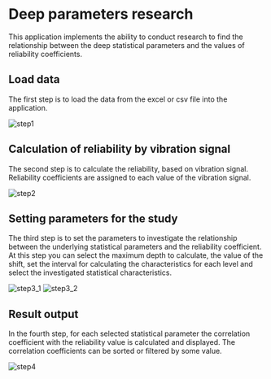 # Deep parameters research
This application implements the ability to conduct research to find the relationship between the deep statistical parameters and the values of reliability coefficients.

## Load data
The first step is to load the data from the excel or csv file into the application.

![step1](https://github.com/EclipsePLZ/TIKDeepParameters/assets/84061271/b3ad179f-036a-4198-9fe5-61c603557bc1)

## Calculation of reliability by vibration signal
The second step is to calculate the reliability, based on vibration signal. Reliability coefficients are assigned to each value of the vibration signal.

![step2](https://github.com/EclipsePLZ/TIKDeepParameters/assets/84061271/7266ad75-090f-4f6e-90d9-71ba00cd6d29)

## Setting parameters for the study
The third step is to set the parameters to investigate the relationship between the underlying statistical parameters and the reliability coefficient. At this step you can select the maximum depth to calculate, the value of the shift, set the interval for calculating the characteristics for each level and select the investigated statistical characteristics.

![step3_1](https://github.com/EclipsePLZ/TIKDeepParameters/assets/84061271/83586d4c-e31d-42ba-99bf-6d3f2416e444)
![step3_2](https://github.com/EclipsePLZ/TIKDeepParameters/assets/84061271/dd22ae3e-d6d1-4c11-999e-1b273116df59)

## Result output
In the fourth step, for each selected statistical parameter the correlation coefficient with the reliability value is calculated and displayed.
The correlation coefficients can be sorted or filtered by some value. 

![step4](https://github.com/EclipsePLZ/TIKDeepParameters/assets/84061271/56a10f93-1bb6-419e-ab3a-f4db4f1766c8)
